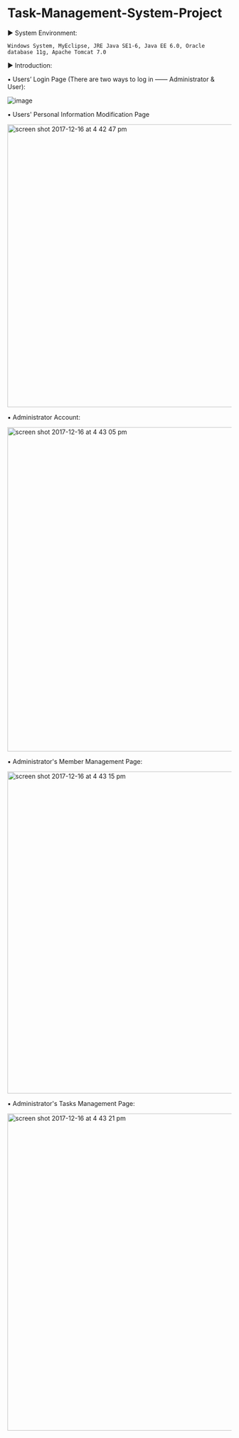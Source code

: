 # Task-Management-System-Project

► System Environment: 

	Windows System, MyEclipse, JRE Java SE1-6, Java EE 6.0, Oracle database 11g, Apache Tomcat 7.0 

► Introduction:

▪ Users’ Login Page (There are two ways to log in —— Administrator & User):

![image](https://user-images.githubusercontent.com/32606080/34074281-d4da1370-e279-11e7-9f11-01a9b7836162.png)

▪ Users' Personal Information Modification Page

<img width="635" alt="screen shot 2017-12-16 at 4 42 47 pm" src="https://user-images.githubusercontent.com/32606080/34074587-6428c200-e280-11e7-8428-2577f52e847f.png">

▪ Administrator Account: 

<img width="728" alt="screen shot 2017-12-16 at 4 43 05 pm" src="https://user-images.githubusercontent.com/32606080/34074591-6d64f866-e280-11e7-9f4b-f499e199b384.png">

▪ Administrator's Member Management Page: 

<img width="723" alt="screen shot 2017-12-16 at 4 43 15 pm" src="https://user-images.githubusercontent.com/32606080/34074592-77539da0-e280-11e7-91fe-248b3050b58a.png">

▪ Administrator's Tasks Management Page: 

<img width="712" alt="screen shot 2017-12-16 at 4 43 21 pm" src="https://user-images.githubusercontent.com/32606080/34074593-79538804-e280-11e7-8d0f-2a291369d901.png">
